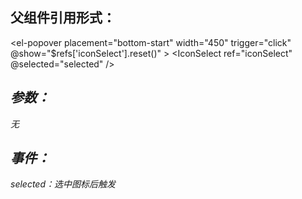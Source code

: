 ## 父组件引用形式：
<el-popover
        placement="bottom-start"
        width="450"
        trigger="click"
        @show="$refs['iconSelect'].reset()"
      >
        <IconSelect ref="iconSelect" @selected="selected" />
        <el-input slot="reference" v-model="icon" style="width: 450px;" placeholder="点击选择图标">
          <svg-icon
            v-if="icon"
            slot="prefix"
            :icon-class="icon"
            class="el-input__icon"
            style="height: 32px;width: 16px;"
          />
          <i v-else slot="prefix" class="el-icon-search el-input__icon" />
        </el-input>
      </el-popover>

## 参数：
无

## 事件：
selected：选中图标后触发
